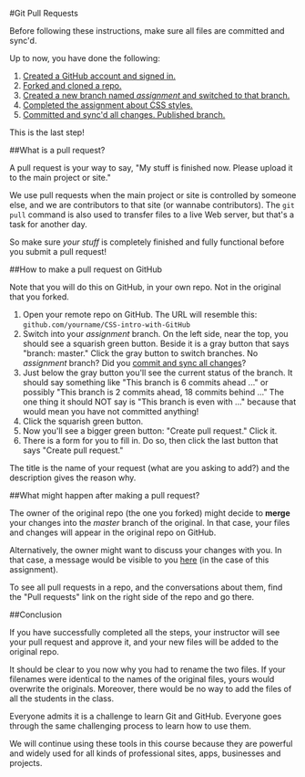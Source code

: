#Git Pull Requests

Before following these instructions, make sure all files are committed and sync'd.

Up to now, you have done the following:

1. [Created a GitHub account and signed in.](../github_basics)
2. [Forked and cloned a repo.](../../../)
3. [Created a new branch named *assignment* and switched to that branch.](../git_branches)
4. [Completed the assignment about CSS styles.](../assignment)
5. [Committed and sync'd all changes. Published branch.](../git_commit_and_sync)

This is the last step!

##What is a pull request?

A pull request is your way to say, "My stuff is finished now. Please upload it to the main project or site."

We use pull requests when the main project or site is controlled by someone else, and we are contributors to that site (or wannabe contributors). The `git pull` command is also used to transfer files to a live Web server, but that's a task for another day.

So make sure *your stuff* is completely finished and fully functional before you submit a pull request!

##How to make a pull request on GitHub

Note that you will do this on GitHub, in your own repo. Not in the original that you forked.

1. Open your remote repo on GitHub. The URL will resemble this: `github.com/yourname/CSS-intro-with-GitHub`
2. Switch into your *assignment* branch. On the left side, near the top, you should see a squarish green button. Beside it is a gray button that says "branch: master." Click the gray button to switch branches. No *assignment* branch? Did you [commit and sync all changes](../git_commit_and_sync)?
3. Just below the gray button you'll see the current status of the branch. It should say something like "This branch is 6 commits ahead ..." or possibly "This branch is 2 commits ahead, 18 commits behind ..." The one thing it should NOT say is "This branch is even with ..." because that would mean you have not committed anything!
4. Click the squarish green button.
5. Now you'll see a bigger green button: "Create pull request." Click it.
6. There is a form for you to fill in. Do so, then click the last button that says "Create pull request."

The title is the name of your request (what are you asking to add?) and the description gives the reason why.

##What might happen after making a pull request?

The owner of the original repo (the one you forked) might decide to **merge** your changes into the *master* branch of the original. In that case, your files and changes will appear in the original repo on GitHub.

Alternatively, the owner might want to discuss your changes with you. In that case, a message would be visible to you [here](https://github.com/macloo/CSS-intro-with-GitHub/pulls) (in the case of this assignment).

To see all pull requests in a repo, and the conversations about them, find the "Pull requests" link on the right side of the repo and go there.

##Conclusion

If you have successfully completed all the steps, your instructor will see your pull request and approve it, and your new files will be added to the original repo.

It should be clear to you now why you had to rename the two files. If your filenames were identical to the names of the original files, yours would overwrite the originals. Moreover, there would be no way to add the files of all the students in the class.

Everyone admits it is a challenge to learn Git and GitHub. Everyone goes through the same challenging process to learn how to use them.

We will continue using these tools in this course because they are powerful and widely used for all kinds of professional sites, apps, businesses and projects.

